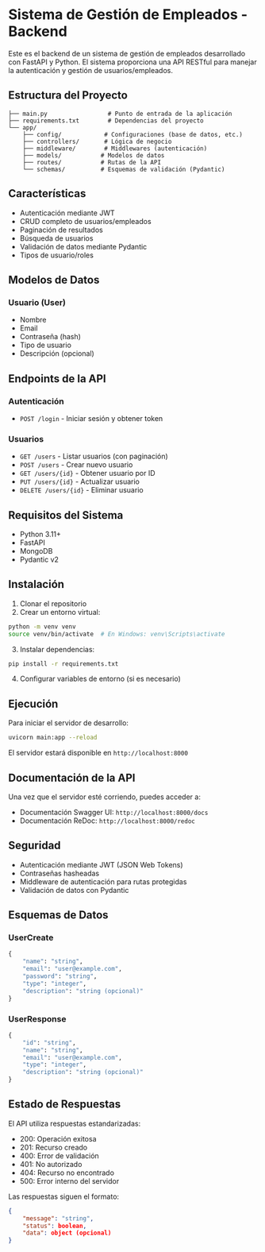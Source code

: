 # Sistema de Gestión de Empleados - Backend

Este es el backend de un sistema de gestión de empleados desarrollado con FastAPI y Python. El sistema proporciona una API RESTful para manejar la autenticación y gestión de usuarios/empleados.

## Estructura del Proyecto

```
├── main.py                 # Punto de entrada de la aplicación
├── requirements.txt        # Dependencias del proyecto
└── app/
    ├── config/            # Configuraciones (base de datos, etc.)
    ├── controllers/       # Lógica de negocio
    ├── middleware/        # Middlewares (autenticación)
    ├── models/           # Modelos de datos
    ├── routes/           # Rutas de la API
    └── schemas/          # Esquemas de validación (Pydantic)
```

## Características

- Autenticación mediante JWT
- CRUD completo de usuarios/empleados
- Paginación de resultados
- Búsqueda de usuarios
- Validación de datos mediante Pydantic
- Tipos de usuario/roles

## Modelos de Datos

### Usuario (User)
- Nombre
- Email
- Contraseña (hash)
- Tipo de usuario
- Descripción (opcional)

## Endpoints de la API

### Autenticación
- `POST /login` - Iniciar sesión y obtener token

### Usuarios
- `GET /users` - Listar usuarios (con paginación)
- `POST /users` - Crear nuevo usuario
- `GET /users/{id}` - Obtener usuario por ID
- `PUT /users/{id}` - Actualizar usuario
- `DELETE /users/{id}` - Eliminar usuario

## Requisitos del Sistema

- Python 3.11+
- FastAPI
- MongoDB
- Pydantic v2

## Instalación

1. Clonar el repositorio
2. Crear un entorno virtual:
```bash
python -m venv venv
source venv/bin/activate  # En Windows: venv\Scripts\activate
```

3. Instalar dependencias:
```bash
pip install -r requirements.txt
```

4. Configurar variables de entorno (si es necesario)

## Ejecución

Para iniciar el servidor de desarrollo:

```bash
uvicorn main:app --reload
```

El servidor estará disponible en `http://localhost:8000`

## Documentación de la API

Una vez que el servidor esté corriendo, puedes acceder a:
- Documentación Swagger UI: `http://localhost:8000/docs`
- Documentación ReDoc: `http://localhost:8000/redoc`

## Seguridad

- Autenticación mediante JWT (JSON Web Tokens)
- Contraseñas hasheadas
- Middleware de autenticación para rutas protegidas
- Validación de datos con Pydantic

## Esquemas de Datos

### UserCreate
```python
{
    "name": "string",
    "email": "user@example.com",
    "password": "string",
    "type": "integer",
    "description": "string (opcional)"
}
```

### UserResponse
```python
{
    "id": "string",
    "name": "string",
    "email": "user@example.com",
    "type": "integer",
    "description": "string (opcional)"
}
```

## Estado de Respuestas

El API utiliza respuestas estandarizadas:
- 200: Operación exitosa
- 201: Recurso creado
- 400: Error de validación
- 401: No autorizado
- 404: Recurso no encontrado
- 500: Error interno del servidor

Las respuestas siguen el formato:
```json
{
    "message": "string",
    "status": boolean,
    "data": object (opcional)
}
```
